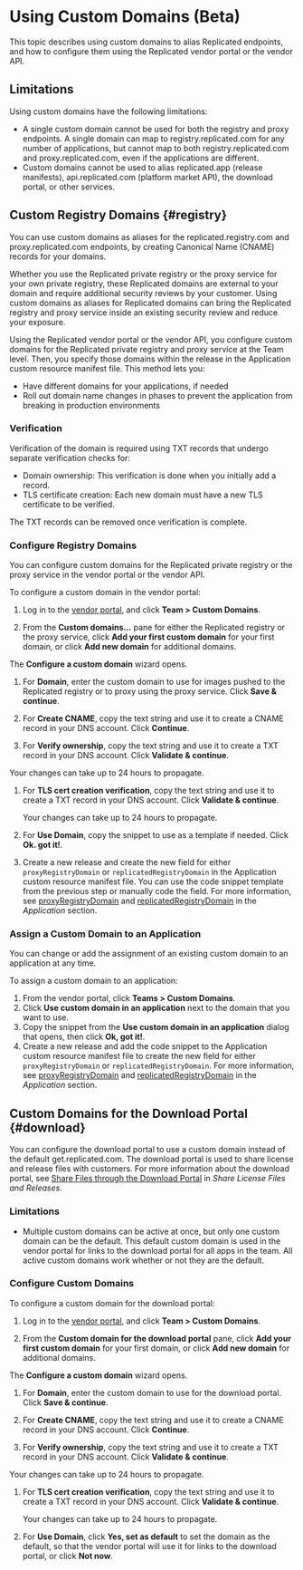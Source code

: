 # Using Custom Domains (Beta)

This topic describes using custom domains to alias Replicated endpoints, and how to configure them using the Replicated vendor portal or the vendor API.

## Limitations

Using custom domains have the following limitations:

- A single custom domain cannot be used for both the registry and proxy endpoints. A single domain can map to registry.replicated.com for any number of applications, but cannot map to both registry.replicated.com and  proxy.replicated.com, even if the applications are different.
- Custom domains cannot be used to alias replicated.app (release manifests), api.replicated.com (platform market API), the download portal, or other services.

## Custom Registry Domains {#registry}

You can use custom domains as aliases for the replicated.registry.com and proxy.replicated.com endpoints, by creating Canonical Name (CNAME) records for your domains.

Whether you use the Replicated private registry or the proxy service for your own private registry, these Replicated domains are external to your domain and require additional security reviews by your customer. Using custom domains as aliases for Replicated domains can bring the Replicated registry and proxy service inside an existing security review and reduce your exposure.

Using the Replicated vendor portal or the vendor API, you configure custom domains for the Replicated private registry and proxy service at the Team level. Then, you specify those domains within the release in the Application custom resource manifest file. This method lets you:

- Have different domains for your applications, if needed
- Roll out domain name changes in phases to prevent the application from breaking in production environments

### Verification

Verification of the domain is required using TXT records that undergo separate verification checks for:

- Domain ownership: This verification is done when you initially add a record.
- TLS certificate creation: Each new domain must have a new TLS certificate to be verified.

The TXT records can be removed once verification is complete.

### Configure Registry Domains

You can configure custom domains for the Replicated private registry or the proxy service in the vendor portal or the vendor API.

To configure a custom domain in the vendor portal:

1. Log in to the [vendor portal](https://vendor.replicated.com), and click **Team > Custom Domains**.

1. From the **Custom domains...** pane for either the Replicated registry or the proxy service, click **Add your first custom domain** for your first domain, or click **Add new domain** for additional domains.

  The **Configure a custom domain** wizard opens.

1. For **Domain**, enter the custom domain to use for images pushed to the Replicated registry or to proxy using the proxy service. Click **Save & continue**.

1. For **Create CNAME**, copy the text string and use it to create a CNAME record in your DNS account. Click **Continue**.

1. For **Verify ownership**, copy the text string and use it to create a TXT record in your DNS account. Click **Validate & continue**.

  Your changes can take up to 24 hours to propagate.

1. For **TLS cert creation verification**, copy the text string and use it to create a TXT record in your DNS account. Click **Validate & continue**.

    Your changes can take up to 24 hours to propagate.

1. For **Use Domain**, copy the snippet to use as a template if needed. Click **Ok. got it!**.

1. Create a new release and create the new field for either `proxyRegistryDomain` or `replicatedRegistryDomain` in the Application custom resource manifest file. You can use the code snippet template from the previous step or manually code the field. For more information, see [proxyRegistryDomain](../reference/custom-resource-application#proxyRegistryDomain) and [replicatedRegistryDomain](../reference/custom-resource-application#replicatedRegistryDomain) in the _Application_ section.

### Assign a Custom Domain to an Application

You can change or add the assignment of an existing custom domain to an application at any time.

To assign a custom domain to an application:

1. From the vendor portal, click **Teams > Custom Domains**.
1. Click **Use custom domain in an application** next to the domain that you want to use.
1. Copy the snippet from the **Use custom domain in an application** dialog that opens, then click **Ok, got it!**.
1. Create a new release and add the code snippet to the Application custom resource manifest file to create the new field for either `proxyRegistryDomain` or `replicatedRegistryDomain`. For more information, see [proxyRegistryDomain](../reference/custom-resource-application#proxyRegistryDomain) and [replicatedRegistryDomain](../reference/custom-resource-application#replicatedRegistryDomain) in the _Application_ section.


## Custom Domains for the Download Portal {#download}

You can configure the download portal to use a custom domain instead of the default get.replicated.com. The download portal is used to share license and release files with customers. For more information about the download portal, see [Share Files through the Download Portal](releases-sharing-license-install-script#download-portal) in _Share License Files and Releases_.

### Limitations

- Multiple custom domains can be active at once, but only one custom domain can be the default. This default custom domain is used in the vendor portal for links to the download portal for all apps in the team. All active custom domains work whether or not they are the default.

### Configure Custom Domains

To configure a custom domain for the download portal:

1. Log in to the [vendor portal](https://vendor.replicated.com), and click **Team > Custom Domains**.

1. From the **Custom domain for the download portal** pane, click **Add your first custom domain** for your first domain, or click **Add new domain** for additional domains.

  The **Configure a custom domain** wizard opens.

1. For **Domain**, enter the custom domain to use for the download portal. Click **Save & continue**.

1. For **Create CNAME**, copy the text string and use it to create a CNAME record in your DNS account. Click **Continue**.

1. For **Verify ownership**, copy the text string and use it to create a TXT record in your DNS account. Click **Validate & continue**.

  Your changes can take up to 24 hours to propagate.

1. For **TLS cert creation verification**, copy the text string and use it to create a TXT record in your DNS account. Click **Validate & continue**.

    Your changes can take up to 24 hours to propagate.

1. For **Use Domain**, click **Yes, set as default** to set the domain as the default, so that the vendor portal will use it for links to the download portal, or click **Not now**.